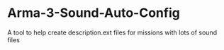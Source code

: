 # Arma-3-Sound-Auto-Config
A tool to help create description.ext files for missions with lots of sound files
